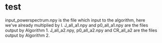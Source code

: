 # test
input_powerspectrum.npy is the file which input to the algorithm, here we've already multiplied by l.
J_all_a1.npy and p0_all_a1.npy are the files output by Algorithm 1.
J_all_a2.npy, p0_all_a2.npy and CR_all_a2 are the files output by Algorithm 2.
